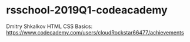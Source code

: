 # rsschool-2019Q1-codeacademy
Dmitry Shkalkov
HTML CSS Basics: https://www.codecademy.com/users/cloudRockstar66477/achievements
